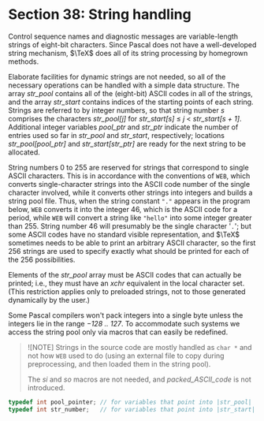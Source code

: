# Section 38: String handling

Control sequence names and diagnostic messages are variable-length strings of eight-bit characters.
Since Pascal does not have a well-developed string mechanism, $\TeX$ does all of its string processing by homegrown methods.

Elaborate facilities for dynamic strings are not needed, so all of the necessary operations can be handled with a simple data structure.
The array *str_pool* contains all of the (eight-bit) ASCII codes in all of the strings, and the array *str_start* contains indices of the starting points of each string.
Strings are referred to by integer numbers, so that string number *s* comprises the characters *str_pool[j]* for *str_start[s]* $\leq$ *j* $<$ *str_start[s + 1]*.
Additional integer variables *pool_ptr* and *str_ptr* indicate the number of entries used so far in *str_pool* and *str_start*, respectively;
locations *str_pool[pool_ptr]* and *str_start[str_ptr]* are ready for the next string to be allocated.

String numbers 0 to 255 are reserved for strings that correspond to single ASCII characters.
This is in accordance with the conventions of `WEB`, which converts single-character strings into the ASCII code number of the single character involved, while it converts other strings into integers and builds a string pool file.
Thus, when the string constant `"."` appears in the program below, `WEB` converts it into the integer 46, which is the ASCII code for a period, while `WEB` will convert a string like `"hello"` into some integer greater than&nbsp;255.
String number 46 will presumably be the single character '`.`';
but some ASCII codes have no standard visible representation, and $\TeX$ sometimes needs to be able to print an arbitrary ASCII character, so the first 256 strings are used to specify exactly what should be printed for each of the 256 possibilities.

Elements of the *str_pool* array must be ASCII codes that can actually be printed; i.e., they must have an *xchr* equivalent in the local character set.
(This restriction applies only to preloaded strings, not to those generated dynamically by the user.)

Some Pascal compilers won't pack integers into a single byte unless the integers lie in the range *−128 .. 127*.
To accommodate such systems we access the string pool only via macros that can easily be redefined.

> ![NOTE]
> Strings in the source code are mostly handled as `char *` and not how `WEB` used to do (using an external file to copy during preprocessing, and then loaded them in the string pool).
> 
> The *si* and *so* macros are not needed, and *packed_ASCII_code* is not introduced.

```c << Types in the outer block >>+=
typedef int pool_pointer; // for variables that point into |str_pool|
typedef int str_number;   // for variables that point into |str_start|
```